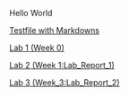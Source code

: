 Hello World

[Testfile with Markdowns](testFile.html)

[Lab 1 (Week 0)](lab-report-1-week-0.html)

[Lab 2 (Week 1:Lab_Report_1)](lab-report-2-week-1.html)

[Lab 3 (Week_3:Lab_Report_2)](lab-report-3-week-2.html)
